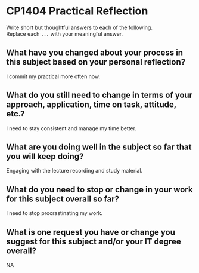 # CP1404 Practical Reflection

Write short but thoughtful answers to each of the following.  
Replace each `...` with your meaningful answer.

## What have you changed about your process in this subject based on your personal reflection?

I commit my practical more often now.

## What do you still need to change in terms of your approach, application, time on task, attitude, etc.?
I need to stay consistent and manage my time better.


## What are you doing well in the subject so far that you will keep doing?

Engaging with the lecture recording and study material.

## What do you need to stop or change in your work for this subject overall so far?

I need to stop procrastinating my work.

## What is one request you have or change you suggest for this subject and/or your IT degree overall?

NA
